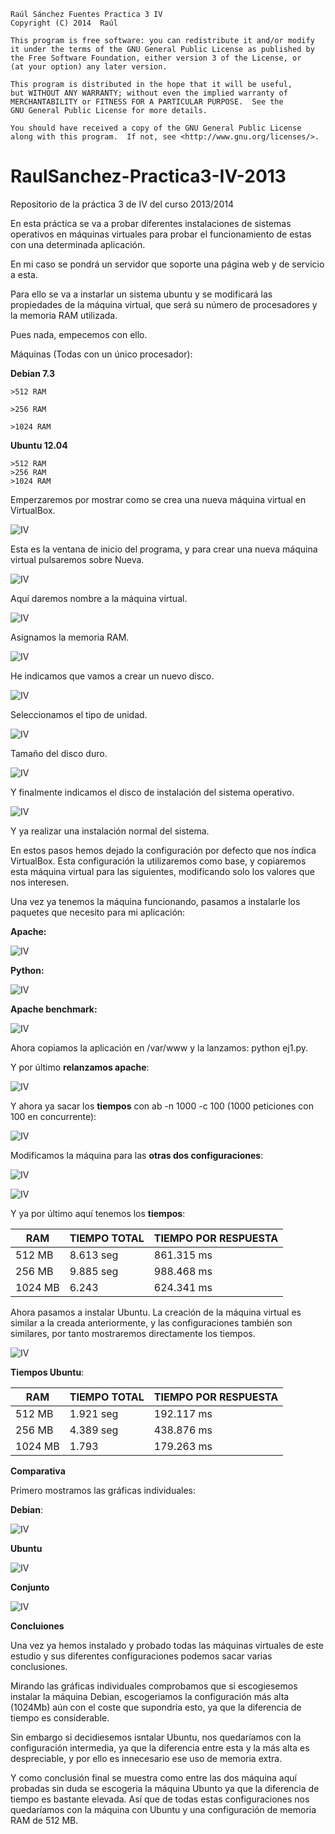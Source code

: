     Raúl Sánchez Fuentes Practica 3 IV
    Copyright (C) 2014  Raúl

    This program is free software: you can redistribute it and/or modify
    it under the terms of the GNU General Public License as published by
    the Free Software Foundation, either version 3 of the License, or
    (at your option) any later version.

    This program is distributed in the hope that it will be useful,
    but WITHOUT ANY WARRANTY; without even the implied warranty of
    MERCHANTABILITY or FITNESS FOR A PARTICULAR PURPOSE.  See the
    GNU General Public License for more details.

    You should have received a copy of the GNU General Public License
    along with this program.  If not, see <http://www.gnu.org/licenses/>.




RaulSanchez-Practica3-IV-2013
=============================

Repositorio de la práctica 3 de IV del curso 2013/2014

En esta práctica se va a probar diferentes instalaciones de sistemas operativos en máquinas virtuales para probar el funcionamiento de estas con una determinada aplicación.

En mi caso se pondrá un servidor que soporte una página web y de servicio a esta.

Para ello se va a instarlar un sistema ubuntu y se modificará las propiedades de la máquina virtual, que será su número de procesadores y la memoria RAM utilizada.

Pues nada, empecemos con ello.


Máquinas (Todas con un único procesador):

**Debian 7.3**

	>512 RAM

	>256 RAM

	>1024 RAM

**Ubuntu 12.04**

	>512 RAM
	>256 RAM
	>1024 RAM


Emperzaremos por mostrar como se crea una nueva máquina virtual en VirtualBox.

![IV](https://dl.dropboxusercontent.com/s/ibuts86t3xgbjmo/1.png)

Esta es la ventana de inicio del programa, y para crear una nueva máquina virtual pulsaremos sobre Nueva.


![IV](https://dl.dropboxusercontent.com/s/tk4hfma679lcv4v/2.png)

Aquí daremos nombre a la máquina virtual.

![IV](https://dl.dropboxusercontent.com/s/m2s3f1kwnkmtn25/3.png)

Asignamos la memoria RAM.

![IV](https://dl.dropboxusercontent.com/s/mx2c2ju0qwjnmor/4.png)

He indicamos que vamos a crear un nuevo disco.

![IV](https://dl.dropboxusercontent.com/s/xg36xp6sfjc0tje/5.png)

Seleccionamos el tipo de unidad.

![IV](https://dl.dropboxusercontent.com/s/qevsdwbaw9bvd5v/6.png)

Tamaño del disco duro.

![IV](https://dl.dropboxusercontent.com/s/aeryv4pbcfyzuhn/7.png)

Y finalmente indicamos el disco de instalación del sistema operativo.

![IV](https://dl.dropboxusercontent.com/s/rxj49mpibtonldx/8.png)

Y ya realizar una instalación normal del sistema.


En estos pasos hemos dejado la configuración por defecto que nos índica VirtualBox. Esta configuración la utilizaremos como base, y copiaremos esta máquina virtual para las siguientes, modificando solo los valores que nos interesen.


Una vez ya tenemos la máquina funcionando, pasamos a instalarle los paquetes que necesito para mi aplicación:

**Apache:**

![IV](https://dl.dropboxusercontent.com/s/8fdf0ghk8t365au/10.png)


**Python:**

![IV](https://dl.dropboxusercontent.com/s/2orslkm9nbpr3mo/11.png)

**Apache benchmark:**

![IV](https://dl.dropboxusercontent.com/s/yr30g1x3hfdepo3/13.png)

Ahora copiamos la aplicación en /var/www y la lanzamos: python ej1.py.


Y por último **relanzamos apache**:

![IV](https://dl.dropboxusercontent.com/s/ak9qnbw0jsjd95m/14.png)


Y ahora ya sacar los **tiempos** con ab -n 1000 -c 100 (1000 peticiones con 100 en concurrente):

![IV](https://dl.dropboxusercontent.com/s/2yr39f8g9lymbmv/41512.png?m=)


Modificamos la máquina para las **otras dos configuraciones**:


![IV](https://dl.dropboxusercontent.com/s/gvsrnhqi6wpful8/16.png)


![IV](https://dl.dropboxusercontent.com/s/a9h4hz3vw3nimv1/17.png)


Y ya por último aquí tenemos los **tiempos**:


|RAM|TIEMPO TOTAL| TIEMPO POR RESPUESTA|
|---|------|--------------|
|512 MB|8.613 seg|861.315 ms|
|256 MB|9.885 seg|988.468 ms|
|1024 MB|6.243|624.341 ms|


Ahora pasamos a instalar Ubuntu. La creación de la máquina virtual es similar a la creada anteriormente, y las configuraciones también son similares, por tanto mostraremos directamente los tiempos.


![IV](https://dl.dropboxusercontent.com/s/a5llhviunqwihzf/30.png)


**Tiempos Ubuntu**:

|RAM|TIEMPO TOTAL| TIEMPO POR RESPUESTA|
|---|------|--------------|
|512 MB|1.921 seg|192.117 ms|
|256 MB|4.389 seg|438.876 ms|
|1024 MB|1.793|179.263 ms|



**Comparativa**

Primero mostramos las gráficas individuales:

**Debian**:

![IV](https://dl.dropboxusercontent.com/s/3ius3mirnikcsrs/debian.png)


**Ubuntu**

![IV](https://dl.dropboxusercontent.com/s/ugznqplt7aruugs/ubuntu.png)


**Conjunto**

![IV](https://dl.dropboxusercontent.com/s/ry38w644t48hda9/ambos.png)



**Concluiones**

Una vez ya hemos instalado y probado todas las máquinas virtuales de este estudio y sus diferentes configuraciones podemos sacar varias conclusiones.

Mirando las gráficas individuales comprobamos que si escogiesemos instalar la máquina Debian, escogeriamos la configuración más alta (1024Mb) aún con el coste que supondría esto, ya que la diferencia de tiempo es considerable.

Sin embargo si decidiesemos isntalar Ubuntu, nos quedaríamos con la configuración intermedia, ya que la diferencia entre esta y la más alta es despreciable, y por ello es innecesario ese uso de memoria extra.

Y como conclusión final se muestra como entre las dos máquina aquí probadas sin duda se escogeria la máquina Ubunto ya que la diferencia de tiempo es bastante elevada. Así que de todas estas configuraciones nos quedaríamos con la máquina con Ubuntu y una configuración de memoria RAM de 512 MB.
